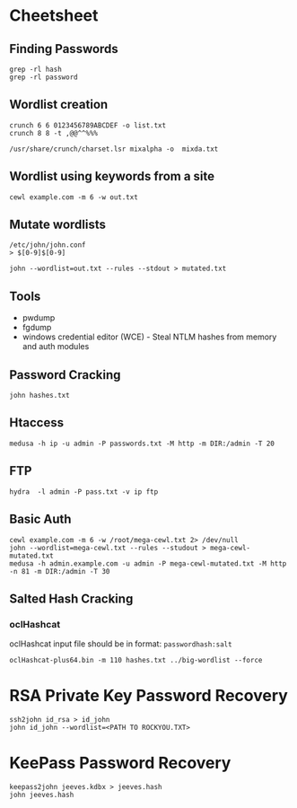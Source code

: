 # Cheetsheet

## Finding Passwords
```
grep -rl hash
grep -rl password
```

## Wordlist creation
```
crunch 6 6 0123456789ABCDEF -o list.txt
crunch 8 8 -t ,@@^^%%%
```
```
/usr/share/crunch/charset.lsr mixalpha -o  mixda.txt
```

## Wordlist using keywords from a site
```
cewl example.com -m 6 -w out.txt
```

## Mutate wordlists
```
/etc/john/john.conf
> $[0-9]$[0-9]
```

```
john --wordlist=out.txt --rules --stdout > mutated.txt
```

## Tools
- pwdump
- fgdump
- windows credential editor (WCE) - Steal NTLM hashes from memory and auth modules

## Password Cracking
```
john hashes.txt
```

## Htaccess

```
medusa -h ip -u admin -P passwords.txt -M http -m DIR:/admin -T 20
```

## FTP
```
hydra  -l admin -P pass.txt -v ip ftp
```

## Basic Auth
```
cewl example.com -m 6 -w /root/mega-cewl.txt 2> /dev/null
john --wordlist=mega-cewl.txt --rules --studout > mega-cewl-mutated.txt
medusa -h admin.example.com -u admin -P mega-cewl-mutated.txt -M http -n 81 -m DIR:/admin -T 30
```

## Salted Hash Cracking

### oclHashcat

oclHashcat input file should be in format: `passwordhash:salt`

```
oclHashcat-plus64.bin -m 110 hashes.txt ../big-wordlist --force
```

# RSA Private Key Password Recovery

```
ssh2john id_rsa > id_john
john id_john --wordlist=<PATH TO ROCKYOU.TXT>
```

# KeePass Password Recovery

```
keepass2john jeeves.kdbx > jeeves.hash
john jeeves.hash
```
